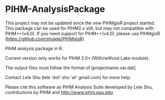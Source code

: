 # PIHM-AnalysisPackage

This project may not be updated since the new PIHMgisR project started. 
This package can be used for PIHM2.x still, but may not compatible with PIHM++(v4.0). If you need support for PIHM++(v4.0), please use PIHMgisR (https://github.com/shulele/PIHMgisR).

PIHM analysis package in R.

Current version only works for PIHM 2.0+ (With/without Lake module).

The output files must follow the format of [projectname.var.dat].


Contact Lele Shu (lele 'dot' shu 'at' gmail.com) for more help. 

Please cite this software as PIHM Analysis Suite developed by Lele Shu, contributions by PIHM and  http://www.pihm.psu.edu
